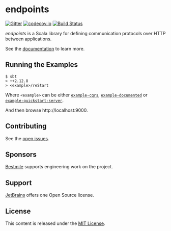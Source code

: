 # endpoints 

[![Gitter](https://badges.gitter.im/.svg)](https://gitter.im/julienrf/endpoints)
[![codecov.io](http://codecov.io/github/julienrf/endpoints/coverage.svg?branch=master)](http://codecov.io/github/julienrf/endpoints?branch=master)
[![Build Status](https://travis-ci.org/julienrf/endpoints.svg?branch=master)](https://travis-ci.org/julienrf/endpoints)


*endpoints* is a Scala library for defining communication protocols over HTTP between
applications.

See the [documentation](http://julienrf.github.io/endpoints) to learn more.

## Running the Examples

~~~
$ sbt
> ++2.12.8
> <example>/reStart
~~~

Where `<example>` can be either
[`example-cqrs`](documentation/examples/cqrs),
[`example-documented`](documentation/examples/documented)
or [`example-quickstart-server`](documentation/examples/quickstart).

And then browse http://localhost:9000.

## Contributing

See the [open issues](https://github.com/julienrf/endpoints/issues).

## Sponsors

[Bestmile](https://bestmile.com) supports engineering work on the project.

## Support

[JetBrains](https://www.jetbrains.com/?from=scala-endpoints) offers one Open Source license.

## License

This content is released under the [MIT License](http://opensource.org/licenses/mit-license.php).
